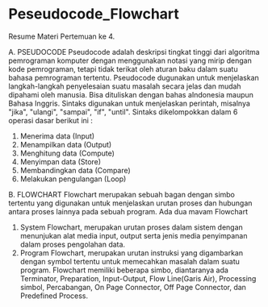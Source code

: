 # Peseudocode_Flowchart

Resume Materi Pertemuan ke 4.

A. PSEUDOCODE
Pseudocode adalah deskripsi tingkat tinggi dari algoritma pemrograman komputer dengan menggunakan notasi yang mirip dengan kode pemrograman, tetapi tidak terikat oleh aturan baku dalam suatu bahasa pemrograman tertentu.
Pseudocode dugunakan untuk menjelaskan langkah-langkah penyelesaian suatu masalah secara jelas dan mudah dipahami oleh manusia. Bisa dituliskan dengan bahas aIndonesia maupun Bahasa Inggris.
Sintaks digunakan untuk menjelaskan perintah, misalnya "jika", "ulangi", "sampai", "if", "until".
Sintaks dikelompokkan dalam 6 operasi dasar berikut ini :
1. Menerima data (Input) 
2. Menampilkan data (Output) 
3. Menghitung data (Compute)
4. Menyimpan data (Store)
5. Membandingkan data (Compare)
6. Melakukan pengulangan (Loop)

B. FLOWCHART
Flowchart merupakan sebuah bagan dengan simbo tertentu yang digunakan untuk menjelaskan urutan proses dan hubungan antara proses lainnya pada sebuah program.
Ada dua mavam Flowchart
1. System Flowchart, merupakan urutan proses dalam sistem dengan menunjukan alat media input, output serta jenis media penyimpanan dalam proses pengolahan data.
2. Program Flowchart, merupakan urutan instruksi yang digambarkan dengan symbol tertentu untuk memecahkan masalah dalam suatu program.
Flowchart memiliki beberapa simbo, diantaranya ada Terminator, Preparation, Input-Output, Flow Line(Garis Air), Processing simbol, Percabangan, On Page Connector, Off Page Connector, dan Predefined Process.